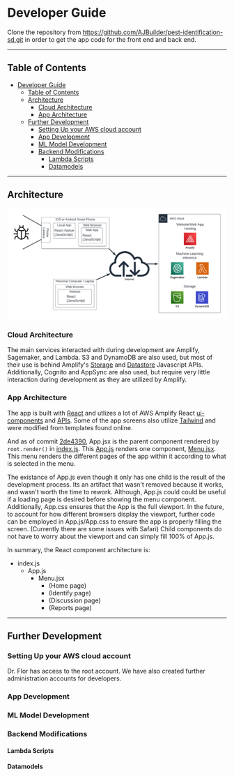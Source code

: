 # Developer Guide
Clone the repository from https://github.com/AJBuilder/pest-identification-sd.git in order to get the app code for the front end and back end. 

***
## Table of Contents

- [Developer Guide](#developer-guide)
  - [Table of Contents](#table-of-contents)
  - [Architecture](#architecture)
    - [Cloud Architecture](#cloud-architecture)
    - [App Architecture](#app-architecture)
  - [Further Development](#further-development)
    - [Setting Up your AWS cloud account](#setting-up-your-aws-cloud-account)
    - [App Development](#app-development)
    - [ML Model Development](#ml-model-development)
    - [Backend Modifications](#backend-modifications)
      - [Lambda Scripts](#lambda-scripts)
      - [Datamodels](#datamodels)


***
## Architecture

![](img/architecture.png)


### Cloud Architecture

The main services interacted with during development are Amplify, Sagemaker, and Lambda. S3 and DynamoDB are also used, but most of their use is behind Amplify's [Storage](https://docs.amplify.aws/lib/storage/getting-started/q/platform/js/#automated-setup-create-storage-bucket) and [Datastore](https://docs.amplify.aws/lib/datastore/getting-started/q/platform/js/) Javascript APIs. Additionally, Cognito and AppSync are also used, but require very little interaction during development as they are utilized by Amplify.

### App Architecture

The app is built with [React](https://react.dev/) and utlizes a lot of AWS Amplify React [ui-components](https://ui.docs.amplify.aws/?platform=react) and [APIs](https://docs.amplify.aws/lib/q/platform/js/). Some of the app screens also utilize [Tailwind](https://tailwindcss.com/) and were modified from templates found online.

And as of commit [2de4390](https://github.com/AJBuilder/pest-identification-sd/commit/2de4390efc1e3fc8fd7b7490726ac11b4fe9be5b), App.jsx is the parent component rendered by `root.render()` in [index.js](../src/index.js). This [App.js](../src/App.js) renders one component, [Menu.jsx]([](../src/ui-components/Menu.jsx)). This menu renders the different pages of the app within it according to what is selected in the menu.

The existance of App.js even though it only has one child is the result of the development process. Its an artifact that wasn't removed because it works, and wasn't worth the time to rework. Although, App.js could could be useful if a loading page is desired before showing the menu component. Additionally, App.css ensures that the App is the full viewport. In the future, to account for how different browsers display the viewport, further code can be employed in App.js/App.css to ensure the app is properly filling the screen. (Currently there are some issues with Safari) Child components do not have to worry about the viewport and can simply fill 100% of App.js.

In summary, the React component architecture is:
- index.js
  - App.js
    - Menu.jsx
      - (Home page)
      - (Identify page)
      - (Discussion page)
      - (Reports page)


***
## Further Development

### Setting Up your AWS cloud account
Dr. Flor has access to the root account. We have also created further administration accounts for developers.

### App Development

### ML Model Development

### Backend Modifications

#### Lambda Scripts



#### Datamodels
